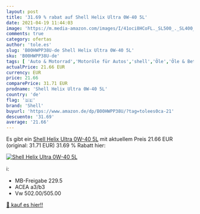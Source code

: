 ```yaml
---
layout: post
title: '31.69 % rabat auf Shell Helix Ultra 0W-40 5L'
date: 2021-04-19 11:44:03
image: 'https://m.media-amazon.com/images/I/41oci8HCoFL._SL500_._SL400_.jpg'
comments: true
category: ofertas
author: 'tole.es'
slug: 'B00HWPP38U-de Shell Helix Ultra 0W-40 5L'
sku: 'B00HWPP38U-de'
tags: [ 'Auto & Motorrad','Motoröle für Autos','shell','Öle','Öle & Betriebsstoffe', ]
actualPrice: 21.66 EUR
currency: EUR
price: 21.66
comparePrice: 31.71 EUR
prodname: 'Shell Helix Ultra 0W-40 5L'
country: 'de'
flag: '🇩🇪'
brand: 'Shell'
buyurl: 'https://www.amazon.de/dp/B00HWPP38U/?tag=tolees0ca-21'
descuento: '31.69'
average: '21.66'
---
```


Es gibt ein [Shell Helix Ultra 0W-40 5L](https://www.amazon.de/dp/B00HWPP38U/?tag=tolees0ca-21) mit aktuellem Preis 21.66 EUR (original: 31.71 EUR) 31.69 % Rabatt hier:

[![Shell Helix Ultra 0W-40 5L](https://m.media-amazon.com/images/I/41oci8HCoFL._SL500_._SL400_.jpg)](https://www.amazon.de/dp/B00HWPP38U/?tag=tolees0ca-21)

ℹ️:

- MB-Freigabe 229.5
- ACEA a3/b3
- Vw 502.00/505.00

[🛒 kauf es hier!!](https://www.amazon.de/dp/B00HWPP38U/?tag=tolees0ca-21)
